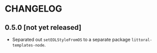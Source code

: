# CHANGELOG

## 0.5.0 [not yet released]

* Separated out `setEOLStyleFromOS` to a separate package `littoral-templates-node`.

